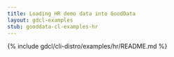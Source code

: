 ```yaml
---
title: Loading HR demo data into GoodData
layout: gdcl-examples
stub: gooddata-cl-examples-hr
---
```


{% include gdcl/cli-distro/examples/hr/README.md %}